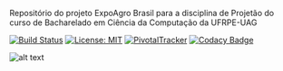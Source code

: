 Repositório do projeto ExpoAgro Brasil para a disciplina de Projetão do curso de Bacharelado em Ciência da Computação da UFRPE-UAG 


[![Build Status](https://travis-ci.org/vanecordelins/expoAgroBrasil.svg?branch=master)](https://travis-ci.org/vanecordelins/expoAgroBrasil)       [![License: MIT](https://img.shields.io/badge/License-MIT-yellow.svg)](https://github.com/vanecordelins/expoAgroBrasil/blob/master/LICENSE)   [![PivotalTracker](https://img.shields.io/badge/Pivotal%20Tracker-userstories-orange.svg)](https://www.pivotaltracker.com/n/projects/2027277)  [![Codacy Badge](https://api.codacy.com/project/badge/Grade/3ffe7be2c9764e9ba3c5263a58f0f770)](https://www.codacy.com/app/vanecordelins/expoAgroBrasil?utm_source=github.com&amp;utm_medium=referral&amp;utm_content=vanecordelins/expoAgroBrasil&amp;utm_campaign=Badge_Grade)




![alt text](https://github.com/vanecordelins/expoAgroBrasil/blob/master/imagem_logo_readme.png)

